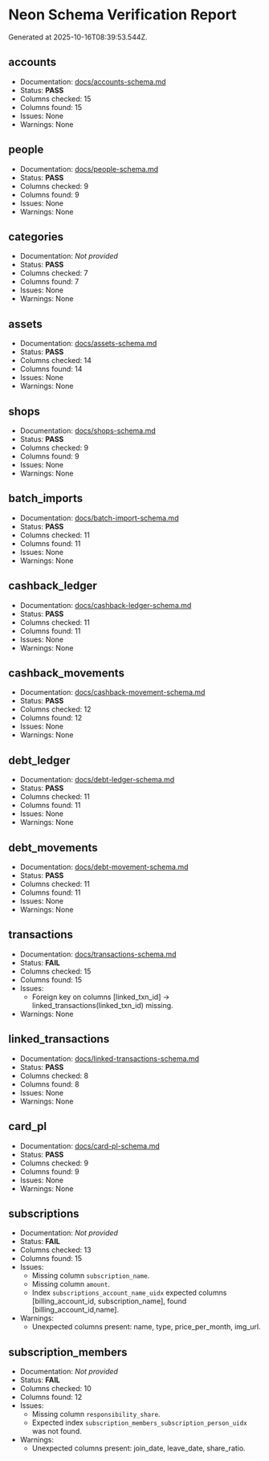 # Neon Schema Verification Report

Generated at 2025-10-16T08:39:53.544Z.

## accounts
- Documentation: [docs/accounts-schema.md](docs/accounts-schema.md)
- Status: **PASS**
- Columns checked: 15
- Columns found: 15
- Issues: None
- Warnings: None

## people
- Documentation: [docs/people-schema.md](docs/people-schema.md)
- Status: **PASS**
- Columns checked: 9
- Columns found: 9
- Issues: None
- Warnings: None

## categories
- Documentation: _Not provided_
- Status: **PASS**
- Columns checked: 7
- Columns found: 7
- Issues: None
- Warnings: None

## assets
- Documentation: [docs/assets-schema.md](docs/assets-schema.md)
- Status: **PASS**
- Columns checked: 14
- Columns found: 14
- Issues: None
- Warnings: None

## shops
- Documentation: [docs/shops-schema.md](docs/shops-schema.md)
- Status: **PASS**
- Columns checked: 9
- Columns found: 9
- Issues: None
- Warnings: None

## batch_imports
- Documentation: [docs/batch-import-schema.md](docs/batch-import-schema.md)
- Status: **PASS**
- Columns checked: 11
- Columns found: 11
- Issues: None
- Warnings: None

## cashback_ledger
- Documentation: [docs/cashback-ledger-schema.md](docs/cashback-ledger-schema.md)
- Status: **PASS**
- Columns checked: 11
- Columns found: 11
- Issues: None
- Warnings: None

## cashback_movements
- Documentation: [docs/cashback-movement-schema.md](docs/cashback-movement-schema.md)
- Status: **PASS**
- Columns checked: 12
- Columns found: 12
- Issues: None
- Warnings: None

## debt_ledger
- Documentation: [docs/debt-ledger-schema.md](docs/debt-ledger-schema.md)
- Status: **PASS**
- Columns checked: 11
- Columns found: 11
- Issues: None
- Warnings: None

## debt_movements
- Documentation: [docs/debt-movement-schema.md](docs/debt-movement-schema.md)
- Status: **PASS**
- Columns checked: 11
- Columns found: 11
- Issues: None
- Warnings: None

## transactions
- Documentation: [docs/transactions-schema.md](docs/transactions-schema.md)
- Status: **FAIL**
- Columns checked: 15
- Columns found: 15
- Issues:
  - Foreign key on columns [linked_txn_id] → linked_transactions(linked_txn_id) missing.
- Warnings: None

## linked_transactions
- Documentation: [docs/linked-transactions-schema.md](docs/linked-transactions-schema.md)
- Status: **PASS**
- Columns checked: 8
- Columns found: 8
- Issues: None
- Warnings: None

## card_pl
- Documentation: [docs/card-pl-schema.md](docs/card-pl-schema.md)
- Status: **PASS**
- Columns checked: 9
- Columns found: 9
- Issues: None
- Warnings: None

## subscriptions
- Documentation: _Not provided_
- Status: **FAIL**
- Columns checked: 13
- Columns found: 15
- Issues:
  - Missing column `subscription_name`.
  - Missing column `amount`.
  - Index `subscriptions_account_name_uidx` expected columns [billing_account_id, subscription_name], found [billing_account_id,name].
- Warnings:
  - Unexpected columns present: name, type, price_per_month, img_url.

## subscription_members
- Documentation: _Not provided_
- Status: **FAIL**
- Columns checked: 10
- Columns found: 12
- Issues:
  - Missing column `responsibility_share`.
  - Expected index `subscription_members_subscription_person_uidx` was not found.
- Warnings:
  - Unexpected columns present: join_date, leave_date, share_ratio.
